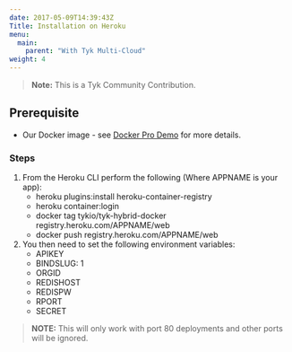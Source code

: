 ```yaml
---
date: 2017-05-09T14:39:43Z
Title: Installation on Heroku
menu:
  main:
    parent: "With Tyk Multi-Cloud"
weight: 4
---
```


> **Note:** This is a Tyk Community Contribution.

## Prerequisite

*   Our Docker image - see [Docker Pro Demo](/docs/getting-started/installation/with-tyk-on-premise/docker/docker-pro-demo/docker-pro-demo/) for more details.

### Steps

1.  From the Heroku CLI perform the following (Where APPNAME is your app): 
    *   heroku plugins:install heroku-container-registry
    *   heroku container:login
    *   docker tag tykio/tyk-hybrid-docker registry.heroku.com/APPNAME/web
    *   docker push registry.heroku.com/APPNAME/web
2.  You then need to set the following environment variables: 
    *   APIKEY
    *   BINDSLUG: 1
    *   ORGID
    *   REDISHOST
    *   REDISPW
    *   RPORT
    *   SECRET 

> **NOTE:** This will only work with port 80 deployments and other ports will be ignored.